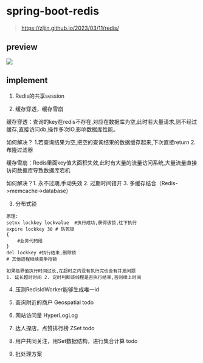 # spring-boot-redis

> https://zljin.github.io/2023/03/11/redis/

## preview

![](https://cdn.jsdelivr.net/gh/zljin/document/img/technical/redis_action_list.png?raw=true)

## implement

1. Redis的共享session

2. 缓存穿透，缓存雪崩

缓存穿透：查询的key在redis不存在,对应在数据库为空,此时若大量请求,则不经过缓存,直接访问db,操作多次IO,影响数据库性能。

如何解决？ 1.若查询结果为空,把空的查询结果的数据缓存起来,下次直接return 2. 布隆过滤器

缓存雪崩：Redis里面key值大面积失效,此时有大量的流量访问系统,大量流量直接访问数据库导致数据库宕机

如何解决？1. 永不过期,手动失效 2. 过期时间错开 3. 多缓存结合（Redis->memcache->database）

3. 分布式锁

```
原理:
setnx lockkey lockvalue  #执行成功,获得该锁,往下执行
expire lockkey 30 # 防死锁
{
    #业务代码段
}
del lockkey #执行结束,删除锁
# 其他进程继续竞争抢锁

如果临界值执行时间过长,在超时之内没有执行完也会有并发问题
1. 延长超时时间 2. 定时判断该线程是否执行结束,否则续上时间
```

4. 压测RedisIdWorker能够生成唯一id

5. 查询附近的商户 Geospatial todo

6. 网站访问量 HyperLogLog

7. 达人探店，点赞排行榜 ZSet todo

8. 用户共同关注，用Set数据结构，进行集合计算 todo

9. 批处理方案